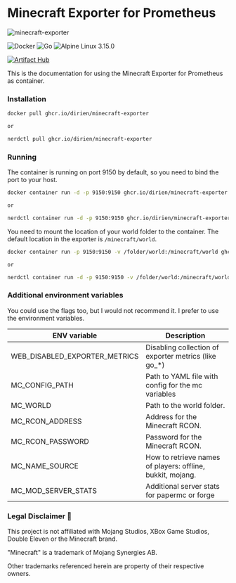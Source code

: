 # Minecraft Exporter for Prometheus

![minecraft-exporter](https://dirien.github.io/minecraft-prometheus-exporter/img/minecraft-exporter.jpg)

![Docker](https://img.shields.io/badge/docker-2496ED?style=for-the-badge&logo=docker&logoColor=white)
![Go](https://img.shields.io/badge/go-00ADD8?style=for-the-badge&logo=go&logoColor=white)
![Alpine Linux 3.15.0](https://img.shields.io/badge/alpine_linux_3.15.0-0D597F?style=for-the-badge&logo=alpine-linux&logoColor=white)

[![Artifact Hub](https://img.shields.io/endpoint?url=https://artifacthub.io/badge/repository/minecraft-exporter-image&style=for-the-badge)](https://artifacthub.io/packages/search?repo=minecraft-exporter-image)

This is the documentation for using the Minecraft Exporter for Prometheus as container.

### Installation

```bash
docker pull ghcr.io/dirien/minecraft-exporter

or

nerdctl pull ghcr.io/dirien/minecraft-exporter
```

### Running

The container is running on port 9150 by default, so you need to bind the port to your host.

```bash
docker container run -d -p 9150:9150 ghcr.io/dirien/minecraft-exporter

or

nerdctl container run -d -p 9150:9150 ghcr.io/dirien/minecraft-exporter
```

You need to mount the location of your world folder to the container. The default location in the exporter
is `/minecraft/world`.

```bash
docker container run -p 9150:9150 -v /folder/world:/minecraft/world ghcr.io/dirien/minecraft-exporter

or

nerdctl container run -d -p 9150:9150 -v /folder/world:/minecraft/world ghcr.io/dirien/minecraft-exporter
```

### Additional environment variables

You could use the flags too, but I would not recommend it. I prefer to use the environment variables.

| ENV variable                  | Description                                                |
|-------------------------------|------------------------------------------------------------|
| WEB_DISABLED_EXPORTER_METRICS | Disabling collection of exporter metrics (like go_*)       | 
| MC_CONFIG_PATH                | Path to YAML file with config for the mc variables         |
| MC_WORLD                      | Path to the world folder.                                  |
| MC_RCON_ADDRESS               | Address for the Minecraft RCON.                            |
| MC_RCON_PASSWORD              | Password for the Minecraft RCON.                           |
| MC_NAME_SOURCE                | How to retrieve names of players: offline, bukkit, mojang. |
| MC_MOD_SERVER_STATS           | Additional server stats for papermc or forge               |

### Legal Disclaimer 👮

This project is not affiliated with Mojang Studios, XBox Game Studios, Double Eleven or the Minecraft brand.

"Minecraft" is a trademark of Mojang Synergies AB.

Other trademarks referenced herein are property of their respective owners.